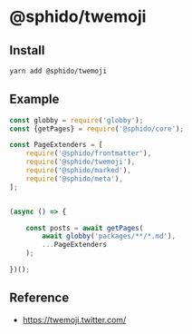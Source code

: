 # @sphido/twemoji

## Install

```bash
yarn add @sphido/twemoji
```

## Example

```js
const globby = require('globby');
const {getPages} = require('@sphido/core');

const PageExtenders = [
	require('@sphido/frontmatter'),
	require('@sphido/twemoji'),
	require('@sphido/marked'),
	require('@sphido/meta'),
];


(async () => {

	const posts = await getPages(
		await globby('packages/**/*.md'),
		...PageExtenders
	);

})();
```

## Reference

* https://twemoji.twitter.com/